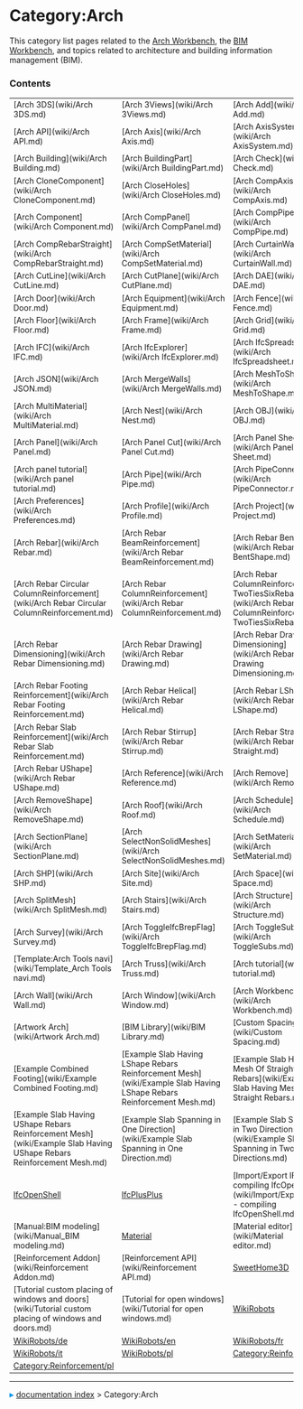 # Category:Arch
This category list pages related to the [Arch Workbench](Arch_Workbench.md), the [BIM Workbench](BIM_Workbench.md), and topics related to architecture and building information management (BIM).

### Contents

|     |     |     |
| --- | --- | --- |
| [Arch 3DS](wiki/Arch 3DS.md) | [Arch 3Views](wiki/Arch 3Views.md) | [Arch Add](wiki/Arch Add.md) |
| [Arch API](wiki/Arch API.md) | [Arch Axis](wiki/Arch Axis.md) | [Arch AxisSystem](wiki/Arch AxisSystem.md) |
| [Arch Building](wiki/Arch Building.md) | [Arch BuildingPart](wiki/Arch BuildingPart.md) | [Arch Check](wiki/Arch Check.md) |
| [Arch CloneComponent](wiki/Arch CloneComponent.md) | [Arch CloseHoles](wiki/Arch CloseHoles.md) | [Arch CompAxis](wiki/Arch CompAxis.md) |
| [Arch Component](wiki/Arch Component.md) | [Arch CompPanel](wiki/Arch CompPanel.md) | [Arch CompPipe](wiki/Arch CompPipe.md) |
| [Arch CompRebarStraight](wiki/Arch CompRebarStraight.md) | [Arch CompSetMaterial](wiki/Arch CompSetMaterial.md) | [Arch CurtainWall](wiki/Arch CurtainWall.md) |
| [Arch CutLine](wiki/Arch CutLine.md) | [Arch CutPlane](wiki/Arch CutPlane.md) | [Arch DAE](wiki/Arch DAE.md) |
| [Arch Door](wiki/Arch Door.md) | [Arch Equipment](wiki/Arch Equipment.md) | [Arch Fence](wiki/Arch Fence.md) |
| [Arch Floor](wiki/Arch Floor.md) | [Arch Frame](wiki/Arch Frame.md) | [Arch Grid](wiki/Arch Grid.md) |
| [Arch IFC](wiki/Arch IFC.md) | [Arch IfcExplorer](wiki/Arch IfcExplorer.md) | [Arch IfcSpreadsheet](wiki/Arch IfcSpreadsheet.md) |
| [Arch JSON](wiki/Arch JSON.md) | [Arch MergeWalls](wiki/Arch MergeWalls.md) | [Arch MeshToShape](wiki/Arch MeshToShape.md) |
| [Arch MultiMaterial](wiki/Arch MultiMaterial.md) | [Arch Nest](wiki/Arch Nest.md) | [Arch OBJ](wiki/Arch OBJ.md) |
| [Arch Panel](wiki/Arch Panel.md) | [Arch Panel Cut](wiki/Arch Panel Cut.md) | [Arch Panel Sheet](wiki/Arch Panel Sheet.md) |
| [Arch panel tutorial](wiki/Arch panel tutorial.md) | [Arch Pipe](wiki/Arch Pipe.md) | [Arch PipeConnector](wiki/Arch PipeConnector.md) |
| [Arch Preferences](wiki/Arch Preferences.md) | [Arch Profile](wiki/Arch Profile.md) | [Arch Project](wiki/Arch Project.md) |
| [Arch Rebar](wiki/Arch Rebar.md) | [Arch Rebar BeamReinforcement](wiki/Arch Rebar BeamReinforcement.md) | [Arch Rebar BentShape](wiki/Arch Rebar BentShape.md) |
| [Arch Rebar Circular ColumnReinforcement](wiki/Arch Rebar Circular ColumnReinforcement.md) | [Arch Rebar ColumnReinforcement](wiki/Arch Rebar ColumnReinforcement.md) | [Arch Rebar ColumnReinforcement TwoTiesSixRebars](wiki/Arch Rebar ColumnReinforcement TwoTiesSixRebars.md) |
| [Arch Rebar Dimensioning](wiki/Arch Rebar Dimensioning.md) | [Arch Rebar Drawing](wiki/Arch Rebar Drawing.md) | [Arch Rebar Drawing Dimensioning](wiki/Arch Rebar Drawing Dimensioning.md) |
| [Arch Rebar Footing Reinforcement](wiki/Arch Rebar Footing Reinforcement.md) | [Arch Rebar Helical](wiki/Arch Rebar Helical.md) | [Arch Rebar LShape](wiki/Arch Rebar LShape.md) |
| [Arch Rebar Slab Reinforcement](wiki/Arch Rebar Slab Reinforcement.md) | [Arch Rebar Stirrup](wiki/Arch Rebar Stirrup.md) | [Arch Rebar Straight](wiki/Arch Rebar Straight.md) |
| [Arch Rebar UShape](wiki/Arch Rebar UShape.md) | [Arch Reference](wiki/Arch Reference.md) | [Arch Remove](wiki/Arch Remove.md) |
| [Arch RemoveShape](wiki/Arch RemoveShape.md) | [Arch Roof](wiki/Arch Roof.md) | [Arch Schedule](wiki/Arch Schedule.md) |
| [Arch SectionPlane](wiki/Arch SectionPlane.md) | [Arch SelectNonSolidMeshes](wiki/Arch SelectNonSolidMeshes.md) | [Arch SetMaterial](wiki/Arch SetMaterial.md) |
| [Arch SHP](wiki/Arch SHP.md) | [Arch Site](wiki/Arch Site.md) | [Arch Space](wiki/Arch Space.md) |
| [Arch SplitMesh](wiki/Arch SplitMesh.md) | [Arch Stairs](wiki/Arch Stairs.md) | [Arch Structure](wiki/Arch Structure.md) |
| [Arch Survey](wiki/Arch Survey.md) | [Arch ToggleIfcBrepFlag](wiki/Arch ToggleIfcBrepFlag.md) | [Arch ToggleSubs](wiki/Arch ToggleSubs.md) |
| [Template:Arch Tools navi](wiki/Template_Arch Tools navi.md) | [Arch Truss](wiki/Arch Truss.md) | [Arch tutorial](wiki/Arch tutorial.md) |
| [Arch Wall](wiki/Arch Wall.md) | [Arch Window](wiki/Arch Window.md) | [Arch Workbench](wiki/Arch Workbench.md) |
| [Artwork Arch](wiki/Artwork Arch.md) | [BIM Library](wiki/BIM Library.md) | [Custom Spacing](wiki/Custom Spacing.md) |
| [Example Combined Footing](wiki/Example Combined Footing.md) | [Example Slab Having LShape Rebars Reinforcement Mesh](wiki/Example Slab Having LShape Rebars Reinforcement Mesh.md) | [Example Slab Having Mesh Of Straight Rebars](wiki/Example Slab Having Mesh Of Straight Rebars.md) |
| [Example Slab Having UShape Rebars Reinforcement Mesh](wiki/Example Slab Having UShape Rebars Reinforcement Mesh.md) | [Example Slab Spanning in One Direction](wiki/Example Slab Spanning in One Direction.md) | [Example Slab Spanning in Two Directions](wiki/Example Slab Spanning in Two Directions.md) |
| [IfcOpenShell](wiki/IfcOpenShell.md) | [IfcPlusPlus](wiki/IfcPlusPlus.md) | [Import/Export IFC - compiling IfcOpenShell](wiki/Import/Export IFC - compiling IfcOpenShell.md) |
| [Manual:BIM modeling](wiki/Manual_BIM modeling.md) | [Material](wiki/Material.md) | [Material editor](wiki/Material editor.md) |
| [Reinforcement Addon](wiki/Reinforcement Addon.md) | [Reinforcement API](wiki/Reinforcement API.md) | [SweetHome3D](wiki/SweetHome3D.md) |
| [Tutorial custom placing of windows and doors](wiki/Tutorial custom placing of windows and doors.md) | [Tutorial for open windows](wiki/Tutorial for open windows.md) | [WikiRobots](wiki/WikiRobots.md) |
| [WikiRobots/de](wiki/WikiRobots/de.md) | [WikiRobots/en](wiki/WikiRobots/en.md) | [WikiRobots/fr](wiki/WikiRobots/fr.md) |
| [WikiRobots/it](wiki/WikiRobots/it.md) | [WikiRobots/pl](wiki/WikiRobots/pl.md) | [Category:Reinforcement](wiki/Category_Reinforcement.md) |
| [Category:Reinforcement/pl](wiki/Category_Reinforcement/pl.md) |



---
![](images/Right_arrow.png) [documentation index](../README.md) > Category:Arch
